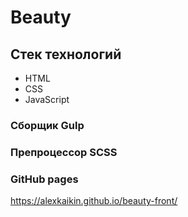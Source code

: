 <h1>Beauty</h1>

<h2>Стек технологий</h2>
<ul>
    <li>HTML</li>
    <li>CSS</li>
    <li>JavaScript</li>
    
</ul>

<h3>Сборщик Gulp</h3>
<h3>Препроцессор SCSS</h3>

<h3>GitHub pages</h3>
<a href="https://alexkaikin.github.io/beauty-front/" target="_blank">https://alexkaikin.github.io/beauty-front/</a>
